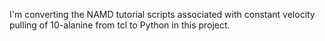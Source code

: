 I'm converting the NAMD tutorial scripts associated with constant velocity pulling of 10-alanine from tcl to Python in this project.